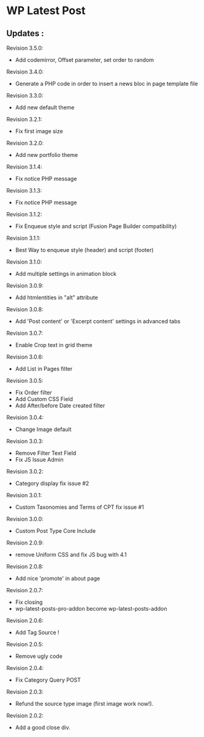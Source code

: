WP Latest Post
==============

Updates :
---------
Revision 3.5.0:
* Add codemirror, Offset parameter, set order to random

Revision 3.4.0:
* Generate a PHP code in order to insert a news bloc in page template file

Revision 3.3.0:
* Add new default theme

Revision 3.2.1:
* Fix first image size

Revision 3.2.0:
* Add new portfolio theme

Revision 3.1.4:
* Fix notice PHP message

Revision 3.1.3:
* Fix notice PHP message

Revision 3.1.2:
* Fix Enqueue style and script (Fusion Page Builder compatibility)

Revision 3.1.1:
* Best Way to enqueue style (header) and script (footer)

Revision 3.1.0:
* Add multiple settings in animation block

Revision 3.0.9:
* Add htmlentities in "alt" attribute

Revision 3.0.8:
* Add 'Post content' or 'Excerpt content' settings in advanced tabs

Revision 3.0.7:
* Enable Crop text in grid theme

Revision 3.0.6:
* Add List in Pages filter

Revision 3.0.5: 
* Fix Order filter
* Add Custom CSS Field
* Add After/before Date created filter

Revision 3.0.4:
* Change Image default

Revision 3.0.3:
* Remove Filter Text Field
* Fix JS Issue Admin

Revision 3.0.2:
* Category display fix issue #2

Revision 3.0.1:
* Custom Taxonomies and Terms of CPT fix issue #1

Revision 3.0.0:
* Custom Post Type Core Include

Revision 2.0.9:
 * remove Uniform CSS and fix JS bug with 4.1

Revision 2.0.8:
 * Add nice 'promote' in about page

Revision 2.0.7:
 * Fix closing <div>
 * wp-latest-posts-pro-addon become wp-latest-posts-addon
 
Revision 2.0.6:
 * Add Tag Source !

Revision 2.0.5:
 * Remove ugly code

Revision 2.0.4:
 * Fix Category Query POST

Revision 2.0.3:
 * Refund the source type image (first image work now!).

Revision 2.0.2:
 * Add a good close div.
